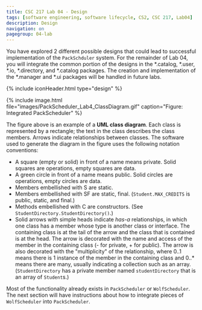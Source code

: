 ```yaml
---
title: CSC 217 Lab 04 - Design
tags: [software engineering, software lifecycle, CS2, CSC 217, Lab04]
description: Design
navigation: on
pagegroup: 04-lab
---
```



You have explored 2 different possible designs that could lead to successful implementation of the `PackSchduler` system.  For the remainder of Lab 04, you will integrate the common portion of the designs in the *.catalog, *.user, *.io, *.directory, and *.catalog packages.  The creation and implementation of the *.manager and *.ui packages will be handled in future labs.  

{% include iconHeader.html type="design" %}


{% include image.html file="images/PackScheduler_Lab4_ClassDiagram.gif" caption="Figure: Integrated PackScheduler" %} 

The figure above is an example of a **UML class diagram**. Each class is represented by a rectangle; the text in the class describes the class members. Arrows indicate relationships between classes. The software used to generate the diagram in the figure uses the following notation conventions:

  * A square (empty or solid) in front of a name means private. Solid squares are operations, empty squares are data.
  * A green circle in front of a name means public. Solid circles are operations, empty circles are data.
  * Members embellished with S are static. 
  * Members embellished with SF are static, final. (`Student.MAX_CREDITS` is public, static, and final.)
  * Methods embellished with C are constructors. (See `StudentDirectory.StudentDirectory()`.)
  * Solid arrows with simple heads indicate *has-a* relationships, in which one class has a member whose type is another class or interface. The containing class is at the tail of the arrow and the class that is contained is at the head. The arrow is decorated with the name and access of the member in the containing class (- for private, + for public). The arrow is also decorated with the "multiplicity" of the relationship, where 0..1 means there is 1 instance of the member in the containing class and 0..* means there are many, usually indicating a collection such as an array. (`StudentDirectory` has a private member named `studentDirectory` that is an array of `Student`s.)

Most of the functionality already exists in `PackScheduler` or `WolfScheduler`.  The next section will have instructions about how to integrate pieces of `WolfScheduler` into `PackScheduler`.
